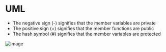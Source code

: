# UML
- The negative sign (-) signifies that the member variables are private
- The positive sign (+) signifies that the member functions are public
- The hash symbol (#) signifies that the member variables are protected

![image](https://github.com/user-attachments/assets/dbe514a4-f39b-4f5d-9f88-2bfe5bd89ef1)
